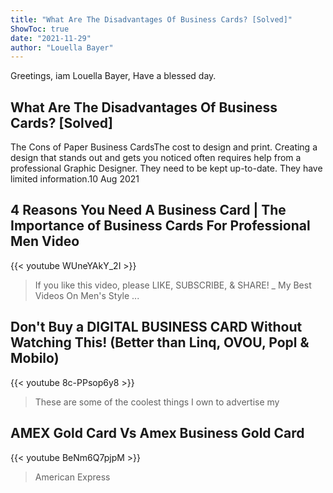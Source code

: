 ```yaml
---
title: "What Are The Disadvantages Of Business Cards? [Solved]"
ShowToc: true 
date: "2021-11-29"
author: "Louella Bayer" 
---
```


Greetings, iam Louella Bayer, Have a blessed day.
## What Are The Disadvantages Of Business Cards? [Solved]
The Cons of Paper Business CardsThe cost to design and print. Creating a design that stands out and gets you noticed often requires help from a professional Graphic Designer. 
 They need to be kept up-to-date. 
 They have limited information.10 Aug 2021

## 4 Reasons You Need A Business Card | The Importance of Business Cards For Professional Men Video
{{< youtube WUneYAkY_2I >}}
>If you like this video, please LIKE, SUBSCRIBE, & SHARE! _ My Best Videos On Men's Style ...

## Don't Buy a DIGITAL BUSINESS CARD Without Watching This! (Better than Linq, OVOU, Popl & Mobilo)
{{< youtube 8c-PPsop6y8 >}}
>These are some of the coolest things I own to advertise my 

## AMEX Gold Card Vs Amex Business Gold Card
{{< youtube BeNm6Q7pjpM >}}
>American Express 


